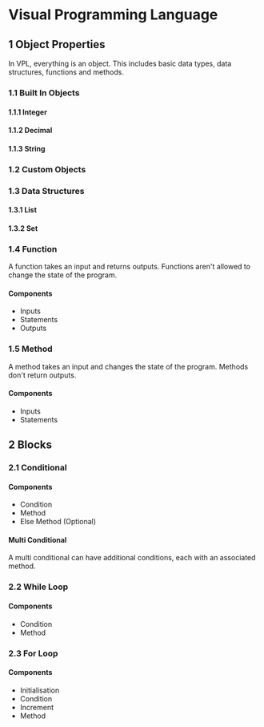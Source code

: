 # Visual Programming Language

## 1 Object Properties

In VPL, everything is an object. This includes basic data types, data structures, functions and methods.

### 1.1 Built In Objects

#### 1.1.1 Integer

#### 1.1.2 Decimal

#### 1.1.3 String

### 1.2 Custom Objects

### 1.3 Data Structures

#### 1.3.1 List

#### 1.3.2 Set

### 1.4 Function

A function takes an input and returns outputs. Functions aren't allowed to change the state of the program.

#### Components

* Inputs
* Statements
* Outputs

### 1.5 Method

A method takes an input and changes the state of the program. Methods don't return outputs.

#### Components

* Inputs
* Statements

## 2 Blocks

### 2.1 Conditional

#### Components

* Condition
* Method
* Else Method (Optional)

#### Multi Conditional

A multi conditional can have additional conditions, each with an associated method.

### 2.2 While Loop

#### Components

* Condition
* Method

### 2.3 For Loop

#### Components

* Initialisation
* Condition
* Increment
* Method


